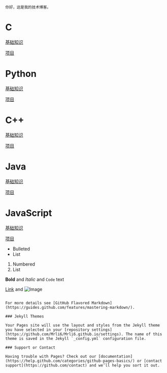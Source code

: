     你好，这是我的技术博客。


# C

[基础知识]( https://mrli6.github.io/The-introduction-to-C/"悬停显示")

[项目](url)


# Python

[基础知识](url)

[项目](url)


# C++

[基础知识](url)

[项目](url)


# Java

[基础知识](url)

[项目](url)


# JavaScript

[基础知识](url)

[项目](url)


- Bulleted
- List

1. Numbered
2. List

**Bold** and _Italic_ and `Code` text

[Link](url) and ![Image](src)
```

For more details see [GitHub Flavored Markdown](https://guides.github.com/features/mastering-markdown/).

### Jekyll Themes

Your Pages site will use the layout and styles from the Jekyll theme you have selected in your [repository settings](https://github.com/Mrli6/Mrli6.github.io/settings). The name of this theme is saved in the Jekyll `_config.yml` configuration file.

### Support or Contact

Having trouble with Pages? Check out our [documentation](https://help.github.com/categories/github-pages-basics/) or [contact support](https://github.com/contact) and we’ll help you sort it out.
